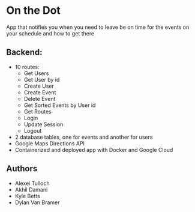 # On the Dot
App that notifies you when you need to leave be on time for the events on your schedule and how to get there

## Backend:
- 10 routes:
    - Get Users
    - Get User by id
    - Create User
    - Create Event
    - Delete Event
    - Get Sorted Events by User id
    - Get Routes
    - Login
    - Update Session
    - Logout
- 2 database tables, one for events and another for users
- Google Maps Directions API
- Containerized and deployed app with Docker and Google Cloud


## Authors 
- Alexei Tulloch 
- Akhil Damani
- Kyle Betts
- Dylan Van Bramer
